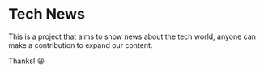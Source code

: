 # Tech News

This is a project that aims to show news about the tech world, anyone can make a contribution to expand our content.

Thanks! 😆